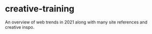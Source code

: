 # creative-training
An overview of web trends in 2021 along with many site references and creative inspo. 
